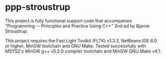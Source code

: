 # ppp-stroustrup

This project is fully functional support code that accompanies "Programming -- 
Principles and Practice Using C++" 2nd ed by Bjarne Stroustrup. 

This project requires the Fast Light Toolkit (FLTK) v1.3.3, NetBeans IDE 8.0 or 
higher, MinGW toolchain and GNU Make. Tested successfully with MSYS2's MinGW g++ 
v5.2.0 compiler toolchain and MinGW GNU Make v4.1. 
